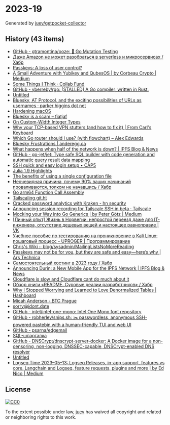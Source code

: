 # 2023-19

Generated by [juev/getpocket-collector](https://github.com/juev/getpocket-collector)

## History (43 items)

- [GitHub - gtramontina/ooze: 🧬 Go Mutation Testing](https://github.com/gtramontina/ooze)
- [Даже Amazon не может разобраться в serverless и микросервисах / Хабр](https://habr.com/ru/articles/733786/)
- [Passkeys: A loss of user control?](https://lapcatsoftware.com/articles/2023/5/1.html)
- [A Small Adventure with Yubikey and QubesOS | by Corbeau Crypto | Medium](https://medium.com/@corbeaucrypto/a-small-adventure-with-yubikey-and-qubesos-63e5820ddf96)
- [Some Things I Think · Collab Fund](https://collabfund.com/blog/thoughts/)
- [GitHub - yberreby/rgo: [STALLED] A Go compiler, written in Rust.](https://github.com/yberreby/rgo)
- [Untitled](https://buymeacoffee.com/sylumer/april-2023-1758392)
- [Bluesky, AT Protocol, and the exciting possibilities of URLs as usernames · parker higgins dot net](https://parkerhiggins.net/2023/05/bluesky-atproto-url-usernames/)
- [Hardening macOS](https://www.bejarano.io/hardening-macos/)
- [Bluesky is a scam – fiatjaf](https://fiatjaf.com/ab1127fb.html)
- [On Custom-Width Integer Types](https://alic.dev/blog/custom-bitwidth)
- [Why your TCP-based VPN stutters (and how to fix it) | From Carl's Keyboard](https://blog.carldong.me/2023/05/03/why-do-vpns.html)
- [Which Go router should I use? (with flowchart) – Alex Edwards](https://www.alexedwards.net/blog/which-go-router-should-i-use)
- [Bluesky Frustrations | anderegg.ca](https://anderegg.ca/2023/05/09/bluesky-frustrations)
- [What happens when half of the network is down? | IPFS Blog & News](https://blog.ipfs.tech/2023-ipfs-unresponsive-nodes/)
- [GitHub - go-jet/jet: Type safe SQL builder with code generation and automatic query result data mapping](https://github.com/go-jet/jet)
- [SSH quick and easy login setup • CAP5](https://cap5.nl/ssh-quick-and-easy-login-setup/)
- [Julia 1.9 Highlights](https://julialang.org/blog/2023/04/julia-1.9-highlights/)
- [The benefits of using a single configuration file](https://arslan.io/2023/05/10/the-benefits-of-using-a-single-init-lua-vimrc-file/)
- [Неочевидная причина, почему 90% ваших начинаний проваливаются, толком не начавшись / Хабр](https://habr.com/ru/articles/733792/)
- [Go arm64 Function Call Assembly](https://blog.felixge.de/go-arm64-function-call-assembly/)
- [Tailscaling git.ht](https://vlad.git.ht/a2575267fc147e7812b2abcf83b48b57)
- [Cracked password analytics with Kraken - hn security](https://security.humanativaspa.it/cracked-password-analytics-with-kraken/)
- [Announcing session recording for Tailscale SSH in beta · Tailscale](https://tailscale.com/blog/session-recording-beta/)
- [Mocking your Way into Go Generics | by Peter Götz | Medium](https://medium.com/@peter.gtz/mocking-your-way-into-go-generics-fdf8c2a41a18)
- [[Личный опыт] Жизнь в Норвегии: непростой переезд даже для IT-инженера, отсутствие дешевых вещей и настоящее равноправие | VK](https://m.vk.com/@habr-lichnyi-opyt-zhizn-v-norvegii-neprostoi-pereezd-dazhe-dlya-i)
- [Учебное пособие по тестированию на проникновение в Kali Linux: пошаговый процесс - UPROGER | Программирование](https://uproger.com/posobie-po-testirovaniyu-na-proniknovenie-v-kali-linux/)
- [Chris's Wiki :: blog/sysadmin/MailingListsNoMoreReading](https://utcc.utoronto.ca/~cks/space/blog/sysadmin/MailingListsNoMoreReading)
- [Passkeys may not be for you, but they are safe and easy—here’s why | Ars Technica](https://arstechnica.com/information-technology/2023/05/passkeys-may-not-be-for-you-but-they-are-safe-and-easy-heres-why/)
- [Самостоятельный хостинг в 2023 году / Хабр](https://habr.com/ru/companies/sportmaster_lab/articles/734724/)
- [Announcing Durin: a New Mobile App for the IPFS Network | IPFS Blog & News](https://blog.ipfs.tech/announcing-durin/)
- [Cloudflare is slow and Cloudflare cant do much about it](https://hiranyey.dev/posts/cloudflare/)
- [Обзор книги «README. Суровые реалии разработчиков» / Хабр](https://habr.com/ru/companies/piter/articles/734676/)
- [Why I Stopped Worrying and Learned to Love Denormalized Tables | Hashboard](https://hashboard.com/blog/why-i-stopped-worrying-and-learned-to-love-denormalized-tables)
- [Micah Anderson - BTC Prague](https://www.btcprague.com/speakers/8408/)
- [sorry@idont.date](https://sorry.idont.date)
- [GitHub - intel/intel-one-mono: Intel One Mono font repository](https://github.com/intel/intel-one-mono)
- [GitHub - robherley/snips.sh: ✂️ passwordless, anonymous SSH-powered pastebin with a human-friendly TUI and web UI](https://github.com/robherley/snips.sh)
- [GitHub - psarna/edgemail](https://github.com/psarna/edgemail)
- [SQL-шпаргалка](https://antonz.ru/sql-cheatsheet/)
- [GitHub - DNSCrypt/dnscrypt-server-docker: A Docker image for a non-censoring, non-logging, DNSSEC-capable, DNSCrypt-enabled DNS resolver](https://github.com/DNSCrypt/dnscrypt-server-docker)
- [Untitled](https://blog.chiselstrike.com/write-your-own-email-server-in-rust-36f4ff5b1956)
- [Logseq Time 2023–05–13: Logseq Releases, in-app support, features vs core, Langchain and Logseq, feature requests, plugins and more | by Ed Nico | Medium](https://ednico.medium.com/logseq-time-2023-05-13-logseq-releases-in-app-support-features-vs-core-langchain-and-logseq-e047b5a32f2a)

## License

[![CC0](https://mirrors.creativecommons.org/presskit/buttons/88x31/svg/cc-zero.svg)](https://creativecommons.org/publicdomain/zero/1.0/)

To the extent possible under law, [juev](https://github.com/juev) has waived all copyright and related or neighboring rights to this work.
